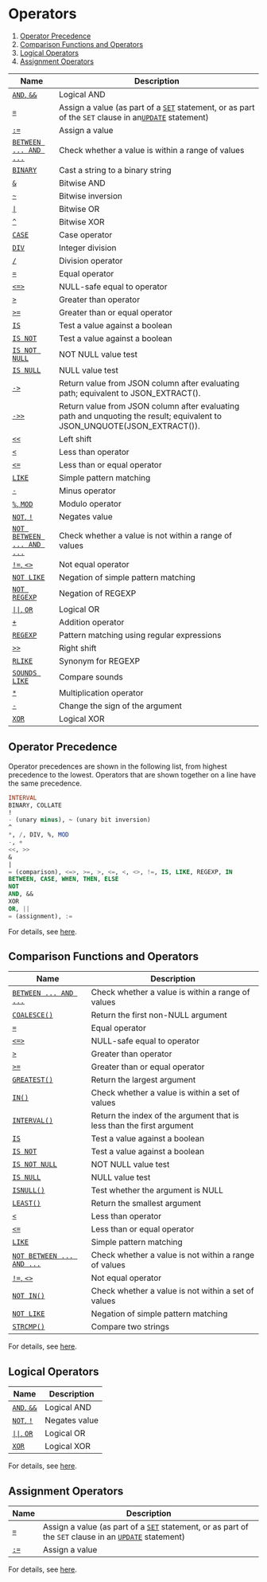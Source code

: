 # Operators

1. [Operator Precedence](#operator-precedence)
2. [Comparison Functions and Operators](#comparison-functions-and-operators)
3. [Logical Operators](#comparison-functions-and-operators)
4. [Assignment Operators](#comparison-functions-and-operators)

| Name                                     | Description                              |
| ---------------------------------------- | ---------------------------------------- |
| [`AND`, `&&`](https://dev.mysql.com/doc/refman/5.7/en/logical-operators.html#operator_and) | Logical AND                              |
| [`=`](https://dev.mysql.com/doc/refman/5.7/en/assignment-operators.html#operator_assign-equal) | Assign a value (as part of a [`SET`](https://dev.mysql.com/doc/refman/5.7/en/set-variable.html) statement, or as part of the `SET` clause in an[`UPDATE`](https://dev.mysql.com/doc/refman/5.7/en/update.html) statement) |
| [`:=`](https://dev.mysql.com/doc/refman/5.7/en/assignment-operators.html#operator_assign-value) | Assign a value                           |
| [`BETWEEN ... AND ...`](https://dev.mysql.com/doc/refman/5.7/en/comparison-operators.html#operator_between) | Check whether a value is within a range of values |
| [`BINARY`](https://dev.mysql.com/doc/refman/5.7/en/cast-functions.html#operator_binary) | Cast a string to a binary string         |
| [`&`](https://dev.mysql.com/doc/refman/5.7/en/bit-functions.html#operator_bitwise-and) | Bitwise AND                              |
| [`~`](https://dev.mysql.com/doc/refman/5.7/en/bit-functions.html#operator_bitwise-invert) | Bitwise inversion                        |
| [`\|`](https://dev.mysql.com/doc/refman/5.7/en/bit-functions.html#operator_bitwise-or) | Bitwise OR                               |
| [`^`](https://dev.mysql.com/doc/refman/5.7/en/bit-functions.html#operator_bitwise-xor) | Bitwise XOR                              |
| [`CASE`](https://dev.mysql.com/doc/refman/5.7/en/control-flow-functions.html#operator_case) | Case operator                            |
| [`DIV`](https://dev.mysql.com/doc/refman/5.7/en/arithmetic-functions.html#operator_div) | Integer division                         |
| [`/`](https://dev.mysql.com/doc/refman/5.7/en/arithmetic-functions.html#operator_divide) | Division operator                        |
| [`=`](https://dev.mysql.com/doc/refman/5.7/en/comparison-operators.html#operator_equal) | Equal operator                           |
| [`<=>`](https://dev.mysql.com/doc/refman/5.7/en/comparison-operators.html#operator_equal-to) | NULL-safe equal to operator              |
| [`>`](https://dev.mysql.com/doc/refman/5.7/en/comparison-operators.html#operator_greater-than) | Greater than operator                    |
| [`>=`](https://dev.mysql.com/doc/refman/5.7/en/comparison-operators.html#operator_greater-than-or-equal) | Greater than or equal operator           |
| [`IS`](https://dev.mysql.com/doc/refman/5.7/en/comparison-operators.html#operator_is) | Test a value against a boolean           |
| [`IS NOT`](https://dev.mysql.com/doc/refman/5.7/en/comparison-operators.html#operator_is-not) | Test a value against a boolean           |
| [`IS NOT NULL`](https://dev.mysql.com/doc/refman/5.7/en/comparison-operators.html#operator_is-not-null) | NOT NULL value test                      |
| [`IS NULL`](https://dev.mysql.com/doc/refman/5.7/en/comparison-operators.html#operator_is-null) | NULL value test                          |
| [`->`](https://dev.mysql.com/doc/refman/5.7/en/json-search-functions.html#operator_json-column-path) | Return value from JSON column after evaluating path; equivalent to JSON_EXTRACT(). |
| [`->>`](https://dev.mysql.com/doc/refman/5.7/en/json-search-functions.html#operator_json-inline-path) | Return value from JSON column after evaluating path and unquoting the result; equivalent to JSON_UNQUOTE(JSON_EXTRACT()). |
| [`<<`](https://dev.mysql.com/doc/refman/5.7/en/bit-functions.html#operator_left-shift) | Left shift                               |
| [`<`](https://dev.mysql.com/doc/refman/5.7/en/comparison-operators.html#operator_less-than) | Less than operator                       |
| [`<=`](https://dev.mysql.com/doc/refman/5.7/en/comparison-operators.html#operator_less-than-or-equal) | Less than or equal operator              |
| [`LIKE`](https://dev.mysql.com/doc/refman/5.7/en/string-comparison-functions.html#operator_like) | Simple pattern matching                  |
| [`-`](https://dev.mysql.com/doc/refman/5.7/en/arithmetic-functions.html#operator_minus) | Minus operator                           |
| [`%`, `MOD`](https://dev.mysql.com/doc/refman/5.7/en/arithmetic-functions.html#operator_mod) | Modulo operator                          |
| [`NOT`, `!`](https://dev.mysql.com/doc/refman/5.7/en/logical-operators.html#operator_not) | Negates value                            |
| [`NOT BETWEEN ... AND ...`](https://dev.mysql.com/doc/refman/5.7/en/comparison-operators.html#operator_not-between) | Check whether a value is not within a range of values |
| [`!=`, `<>`](https://dev.mysql.com/doc/refman/5.7/en/comparison-operators.html#operator_not-equal) | Not equal operator                       |
| [`NOT LIKE`](https://dev.mysql.com/doc/refman/5.7/en/string-comparison-functions.html#operator_not-like) | Negation of simple pattern matching      |
| [`NOT REGEXP`](https://dev.mysql.com/doc/refman/5.7/en/regexp.html#operator_not-regexp) | Negation of REGEXP                       |
| [`\|\|`, `OR`](https://dev.mysql.com/doc/refman/5.7/en/logical-operators.html#operator_or) | Logical OR                               |
| [`+`](https://dev.mysql.com/doc/refman/5.7/en/arithmetic-functions.html#operator_plus) | Addition operator                        |
| [`REGEXP`](https://dev.mysql.com/doc/refman/5.7/en/regexp.html#operator_regexp) | Pattern matching using regular expressions |
| [`>>`](https://dev.mysql.com/doc/refman/5.7/en/bit-functions.html#operator_right-shift) | Right shift                              |
| [`RLIKE`](https://dev.mysql.com/doc/refman/5.7/en/regexp.html#operator_regexp) | Synonym for REGEXP                       |
| [`SOUNDS LIKE`](https://dev.mysql.com/doc/refman/5.7/en/string-functions.html#operator_sounds-like) | Compare sounds                           |
| [`*`](https://dev.mysql.com/doc/refman/5.7/en/arithmetic-functions.html#operator_times) | Multiplication operator                  |
| [`-`](https://dev.mysql.com/doc/refman/5.7/en/arithmetic-functions.html#operator_unary-minus) | Change the sign of the argument          |
| [`XOR`](https://dev.mysql.com/doc/refman/5.7/en/logical-operators.html#operator_xor) | Logical XOR                              |

## Operator Precedence

Operator precedences are shown in the following list, from highest precedence to the lowest. Operators that are shown together on a line have the same precedence.

``` sql
INTERVAL
BINARY, COLLATE
!
- (unary minus), ~ (unary bit inversion)
^
*, /, DIV, %, MOD
-, +
<<, >>
&
|
= (comparison), <=>, >=, >, <=, <, <>, !=, IS, LIKE, REGEXP, IN
BETWEEN, CASE, WHEN, THEN, ELSE
NOT
AND, &&
XOR
OR, ||
= (assignment), :=
```

For details, see [here](https://dev.mysql.com/doc/refman/5.7/en/operator-precedence.html).

## Comparison Functions and Operators

| Name                                     | Description                              |
| ---------------------------------------- | ---------------------------------------- |
| [`BETWEEN ... AND ...`](https://dev.mysql.com/doc/refman/5.7/en/comparison-operators.html#operator_between) | Check whether a value is within a range of values |
| [`COALESCE()`](https://dev.mysql.com/doc/refman/5.7/en/comparison-operators.html#function_coalesce) | Return the first non-NULL argument       |
| [`=`](https://dev.mysql.com/doc/refman/5.7/en/comparison-operators.html#operator_equal) | Equal operator                           |
| [`<=>`](https://dev.mysql.com/doc/refman/5.7/en/comparison-operators.html#operator_equal-to) | NULL-safe equal to operator              |
| [`>`](https://dev.mysql.com/doc/refman/5.7/en/comparison-operators.html#operator_greater-than) | Greater than operator                    |
| [`>=`](https://dev.mysql.com/doc/refman/5.7/en/comparison-operators.html#operator_greater-than-or-equal) | Greater than or equal operator           |
| [`GREATEST()`](https://dev.mysql.com/doc/refman/5.7/en/comparison-operators.html#function_greatest) | Return the largest argument              |
| [`IN()`](https://dev.mysql.com/doc/refman/5.7/en/comparison-operators.html#function_in) | Check whether a value is within a set of values |
| [`INTERVAL()`](https://dev.mysql.com/doc/refman/5.7/en/comparison-operators.html#function_interval) | Return the index of the argument that is less than the first argument |
| [`IS`](https://dev.mysql.com/doc/refman/5.7/en/comparison-operators.html#operator_is) | Test a value against a boolean           |
| [`IS NOT`](https://dev.mysql.com/doc/refman/5.7/en/comparison-operators.html#operator_is-not) | Test a value against a boolean           |
| [`IS NOT NULL`](https://dev.mysql.com/doc/refman/5.7/en/comparison-operators.html#operator_is-not-null) | NOT NULL value test                      |
| [`IS NULL`](https://dev.mysql.com/doc/refman/5.7/en/comparison-operators.html#operator_is-null) | NULL value test                          |
| [`ISNULL()`](https://dev.mysql.com/doc/refman/5.7/en/comparison-operators.html#function_isnull) | Test whether the argument is NULL        |
| [`LEAST()`](https://dev.mysql.com/doc/refman/5.7/en/comparison-operators.html#function_least) | Return the smallest argument             |
| [`<`](https://dev.mysql.com/doc/refman/5.7/en/comparison-operators.html#operator_less-than) | Less than operator                       |
| [`<=`](https://dev.mysql.com/doc/refman/5.7/en/comparison-operators.html#operator_less-than-or-equal) | Less than or equal operator              |
| [`LIKE`](https://dev.mysql.com/doc/refman/5.7/en/string-comparison-functions.html#operator_like) | Simple pattern matching                  |
| [`NOT BETWEEN ... AND ...`](https://dev.mysql.com/doc/refman/5.7/en/comparison-operators.html#operator_not-between) | Check whether a value is not within a range of values |
| [`!=`, `<>`](https://dev.mysql.com/doc/refman/5.7/en/comparison-operators.html#operator_not-equal) | Not equal operator                       |
| [`NOT IN()`](https://dev.mysql.com/doc/refman/5.7/en/comparison-operators.html#function_not-in) | Check whether a value is not within a set of values |
| [`NOT LIKE`](https://dev.mysql.com/doc/refman/5.7/en/string-comparison-functions.html#operator_not-like) | Negation of simple pattern matching      |
| [`STRCMP()`](https://dev.mysql.com/doc/refman/5.7/en/string-comparison-functions.html#function_strcmp) | Compare two strings                      |

For details, see [here](https://dev.mysql.com/doc/refman/5.7/en/comparison-operators.html).

## Logical Operators

| Name                                     | Description   |
| ---------------------------------------- | ------------- |
| [`AND`, `&&`](https://dev.mysql.com/doc/refman/5.7/en/logical-operators.html#operator_and) | Logical AND   |
| [`NOT`, `!`](https://dev.mysql.com/doc/refman/5.7/en/logical-operators.html#operator_not) | Negates value |
| [`\|\|`, `OR`](https://dev.mysql.com/doc/refman/5.7/en/logical-operators.html#operator_or) | Logical OR    |
| [`XOR`](https://dev.mysql.com/doc/refman/5.7/en/logical-operators.html#operator_xor) | Logical XOR   |

For details, see [here](https://dev.mysql.com/doc/refman/5.7/en/group-by-handling.html).

## Assignment Operators

| Name                                     | Description                              |
| ---------------------------------------- | ---------------------------------------- |
| [`=`](https://dev.mysql.com/doc/refman/5.7/en/assignment-operators.html#operator_assign-equal) | Assign a value (as part of a [`SET`](https://dev.mysql.com/doc/refman/5.7/en/set-variable.html) statement, or as part of the `SET` clause in an [`UPDATE`](https://dev.mysql.com/doc/refman/5.7/en/update.html) statement) |
| [`:=`](https://dev.mysql.com/doc/refman/5.7/en/assignment-operators.html#operator_assign-value) | Assign a value                           |

For details, see [here](https://dev.mysql.com/doc/refman/5.7/en/group-by-functional-dependence.html).
